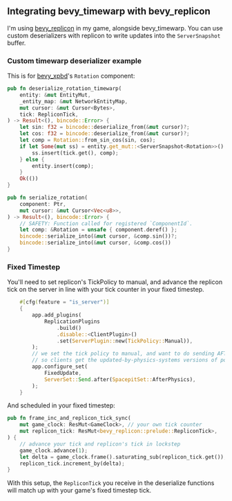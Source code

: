 ## Integrating bevy_timewarp with bevy_replicon

I'm using [bevy_replicon](https://crates.io/crates/bevy_replicon) in my game, alongside bevy_timewarp.
You can use custom deserializers with replicon to write updates into the `ServerSnapshot` buffer.

### Custom timewarp deserializer example

This is for [bevy_xpbd](https://crates.io/crates/bevy_xpbd_2d)'s `Rotation` component:

```rust
pub fn deserialize_rotation_timewarp(
    entity: &mut EntityMut,
    _entity_map: &mut NetworkEntityMap,
    mut cursor: &mut Cursor<Bytes>,
    tick: RepliconTick,
) -> Result<(), bincode::Error> {
    let sin: f32 = bincode::deserialize_from(&mut cursor)?;
    let cos: f32 = bincode::deserialize_from(&mut cursor)?;
    let comp = Rotation::from_sin_cos(sin, cos);
    if let Some(mut ss) = entity.get_mut::<ServerSnapshot<Rotation>>() {
        ss.insert(tick.get(), comp);
    } else {
        entity.insert(comp);
    }
    Ok(())
}

pub fn serialize_rotation(
    component: Ptr,
    mut cursor: &mut Cursor<Vec<u8>>,
) -> Result<(), bincode::Error> {
    // SAFETY: Function called for registered `ComponentId`.
    let comp: &Rotation = unsafe { component.deref() };
    bincode::serialize_into(&mut cursor, &comp.sin())?;
    bincode::serialize_into(&mut cursor, &comp.cos())
}
```

### Fixed Timestep

You'll need to set replicon's TickPolicy to manual, and advance the replicon tick on the server in line with your tick counter in your fixed timestep.

```rust
    #[cfg(feature = "is_server")]
    {
        app.add_plugins(
            ReplicationPlugins
                .build()
                .disable::<ClientPlugin>()
                .set(ServerPlugin::new(TickPolicy::Manual)),
        );
        // we set the tick policy to manual, and want to do sending AFTER physics every fixed step,
        // so clients get the updated-by-physics-systems versions of pos, vel, etc.
        app.configure_set(
            FixedUpdate,
            ServerSet::Send.after(SpacepitSet::AfterPhysics),
        );
    }
```

And scheduled in your fixed timestep:

```rust
pub fn frame_inc_and_replicon_tick_sync(
    mut game_clock: ResMut<GameClock>, // your own tick counter
    mut replicon_tick: ResMut<bevy_replicon::prelude::RepliconTick>,
) {
    // advance your tick and replicon's tick in lockstep
    game_clock.advance(1);
    let delta = game_clock.frame().saturating_sub(replicon_tick.get());
    replicon_tick.increment_by(delta);
}
```

With this setup, the `RepliconTick` you receive in the deserialize functions will match up with your game's fixed timestep tick.
